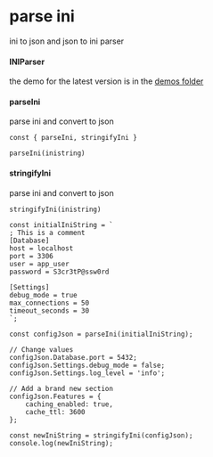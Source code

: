 # parse ini
ini to json and json to ini parser


#### INIParser
the demo for the latest version is in the [demos folder](https://github.com/ganeshkbhat/json2ini/blob/main/demos/demo.two.js)

#### parseIni
parse ini and convert to json

```
const { parseIni, stringifyIni }
```

```
parseIni(inistring)
```

#### stringifyIni
parse ini and convert to json

```
stringifyIni(inistring)
```

```
const initialIniString = `
; This is a comment
[Database]
host = localhost
port = 3306
user = app_user
password = S3cr3tP@ssw0rd

[Settings]
debug_mode = true
max_connections = 50
timeout_seconds = 30
`;

const configJson = parseIni(initialIniString);

// Change values
configJson.Database.port = 5432;
configJson.Settings.debug_mode = false;
configJson.Settings.log_level = 'info';

// Add a brand new section
configJson.Features = {
    caching_enabled: true,
    cache_ttl: 3600
};

const newIniString = stringifyIni(configJson);
console.log(newIniString);

```
